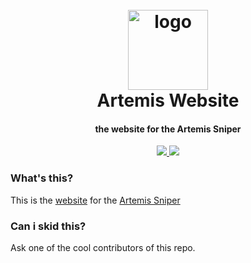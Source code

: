 <h1 align="center">
  <br>
  <a href="https://github.com/TheRedstoneRadiant/Artemis-Website/"><img src="https://raw.githubusercontent.com/TheRedstoneRadiant/Artemis-Website/master/favicon/icon.png" width=128 height=128 alt="logo"></a>
  <br>
  Artemis Website
  <br>
</h1>

<h4 align="center">the website for the Artemis Sniper</h4>

<p align="center">
  <a href="https://github.com/smintf/autolingo/blob/master/LICENSE/">
    <img src="https://img.shields.io/badge/license-MIT-black">
  </a>
  <a href="https://github.com/TheRedstoneRadiant/Artemis-Website/deployments/activity_log?environment=Production">
      <img src="https://img.shields.io/github/deployments/TheRedstoneRadiant/Artemis-Website/production?label=deployment">
  </a>
  <a>
</p>

### What's this?

This is the [website](https://art2.cf) for the [Artemis Sniper](https://github.com/Everest187/Artemis-Sniper)

### Can i skid this?

Ask one of the cool contributors of this repo.